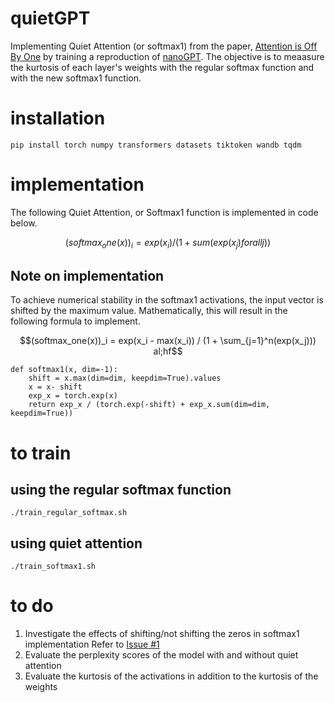 # quietGPT

Implementing Quiet Attention (or softmax1) from the paper, [Attention is Off By One](https://www.evanmiller.org/attention-is-off-by-one.html) by training a reproduction of [nanoGPT](https://github.com/karpathy/nanoGPT). The objective is to meaasure the kurtosis of each layer's weights with the regular softmax function and with the new softmax1 function.

# installation
`pip install torch numpy transformers datasets tiktoken wandb tqdm`

# implementation
The following Quiet Attention, or Softmax1 function is implemented in code below.
```math
(softmax_one(x))_i = exp(x_i) / (1 + sum(exp(x_j) for all j))
```
## Note on implementation
To achieve numerical stability in the softmax1 activations, the input vector is shifted by the maximum value. Mathematically, this will result in the following formula to implement.
```math
(softmax_one(x))_i = exp(x_i - max(x_i)) / (1 + \sum_{j=1}^n(exp(x_j)))
al;hf
```
```
def softmax1(x, dim=-1):
    shift = x.max(dim=dim, keepdim=True).values
    x = x- shift
    exp_x = torch.exp(x)
    return exp_x / (torch.exp(-shift) + exp_x.sum(dim=dim, keepdim=True))
```

# to train
## using the regular softmax function
`./train_regular_softmax.sh`

## using quiet attention
`./train_softmax1.sh`

# to do
1. Investigate the effects of shifting/not shifting the zeros in softmax1 implementation Refer to [Issue #1](https://github.com/softmax1/quietGPT/issues/1)
2. Evaluate the perplexity scores of the model with and without quiet attention
3. Evaluate the kurtosis of the activations in addition to the kurtosis of the weights 